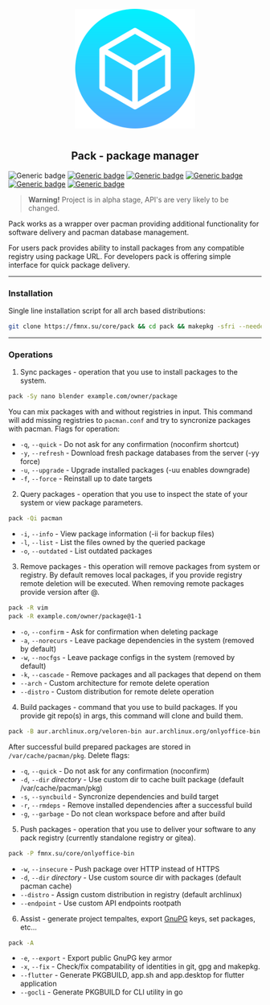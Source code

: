 <p align="center">
<img style="align: center; padding-left: 10px; padding-right: 10px; padding-bottom: 10px;" width="238px" height="238px" src="./logo.png" />
</p>

<h2 align="center">Pack - package manager</h2>

![Generic badge](https://img.shields.io/badge/status-alpha-red.svg)
[![Generic badge](https://img.shields.io/badge/license-gpl-orange.svg)](https://fmnx.su/core/pack/src/branch/main/LICENSE)
[![Generic badge](https://img.shields.io/badge/fmnx-repo-006db0.svg)](https://fmnx.su/core/pack)
[![Generic badge](https://img.shields.io/badge/codeberg-repo-45a3fb.svg)](https://codeberg.org/fmnx/pack)
[![Generic badge](https://img.shields.io/badge/github-repo-white.svg)](https://github.com/fmnx-su/pack)
[![Generic badge](https://img.shields.io/badge/arch-package-00bcd4.svg)](https://fmnx.su/core/-/packages/arch/pack)

> **Warning!** Project is in alpha stage, API's are very likely to be changed.

Pack works as a wrapper over pacman providing additional functionality for software delivery and pacman database management.

For users pack provides ability to install packages from any compatible registry using package URL. For developers pack is offering simple interface for quick package delivery.

---

### Installation

Single line installation script for all arch based distributions:

```sh
git clone https://fmnx.su/core/pack && cd pack && makepkg -sfri --needed --noconfirm
```

---

### Operations

1. Sync packages - operation that you use to install packages to the system.

```sh
pack -Sy nano blender example.com/owner/package
```

You can mix packages with and without registries in input. This command will add missing registries to `pacman.conf` and try to syncronize packages with pacman. Flags for operation:

- `-q`, `--quick` - Do not ask for any confirmation (noconfirm shortcut)
- `-y`, `--refresh` - Download fresh package databases from the server (-yy force)
- `-u`, `--upgrade` - Upgrade installed packages (-uu enables downgrade)
- `-f`, `--force` - Reinstall up to date targets

2. Query packages - operation that you use to inspect the state of your system or view package parameters.

```sh
pack -Qi pacman
```

- `-i`, `--info` - View package information (-ii for backup files)
- `-l`, `--list` - List the files owned by the queried package
- `-o`, `--outdated` - List outdated packages

3. Remove packages - this operation will remove packages from system or registry. By default removes local packages, if you provide registry remote deletion will be executed. When removing remote packages provide version after @.

```sh
pack -R vim
pack -R example.com/owner/package@1-1
```

- `-o`, `--confirm` - Ask for confirmation when deleting package
- `-a`, `--norecurs` - Leave package dependencies in the system (removed by default)
- `-w`, `--nocfgs` - Leave package configs in the system (removed by default)
- `-k`, `--cascade` - Remove packages and all packages that depend on them
- `--arch` - Custom architecture for remote delete operation
- `--distro` - Custom distribution for remote delete operation

4. Build packages - command that you use to build packages. If you provide git repo(s) in args, this command will clone and build them.

```sh
pack -B aur.archlinux.org/veloren-bin aur.archlinux.org/onlyoffice-bin
```

After successful build prepared packages are stored in `/var/cache/pacman/pkg`. Delete flags:

- `-q`, `--quick` - Do not ask for any confirmation (noconfirm)
- `-d`, `--dir` _directory_ - Use custom dir to cache built package (default /var/cache/pacman/pkg)
- `-s`, `--syncbuild` - Syncronize dependencies and build target
- `-r`, `--rmdeps` - Remove installed dependencies after a successful build
- `-g`, `--garbage` - Do not clean workspace before and after build

5.  Push packages - operation that you use to deliver your software to any pack registry (currently standalone registry or gitea).

```sh
pack -P fmnx.su/core/onlyoffice-bin
```

- `-w`, `--insecure` - Push package over HTTP instead of HTTPS
- `-d`, `--dir` _directory_ - Use custom source dir with packages (default pacman cache)
- `--distro` - Assign custom distribution in registry (default archlinux)
- `--endpoint` - Use custom API endpoints rootpath

6. Assist - generate project tempaltes, export [GnuPG](https://gnupg.org/) keys, set packages, etc...

```sh
pack -A
```

- `-e`, `--export` - Export public GnuPG key armor
- `-x`, `--fix` - Check/fix compatability of identities in git, gpg and makepkg.
- `--flutter` - Generate PKGBUILD, app.sh and app.desktop for flutter application
- `--gocli` - Generate PKGBUILD for CLI utility in go
